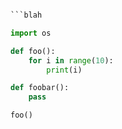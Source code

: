 ```python

```blah

import os

def foo():
    for i in range(10):
        print(i)

def foobar():
    pass

foo()
```
